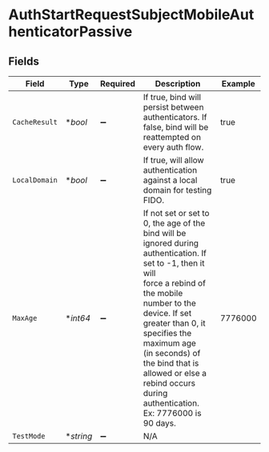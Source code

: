 # AuthStartRequestSubjectMobileAuthenticatorPassive


## Fields

| Field                                                                                                                                                                                                                                                                                                                                | Type                                                                                                                                                                                                                                                                                                                                 | Required                                                                                                                                                                                                                                                                                                                             | Description                                                                                                                                                                                                                                                                                                                          | Example                                                                                                                                                                                                                                                                                                                              |
| ------------------------------------------------------------------------------------------------------------------------------------------------------------------------------------------------------------------------------------------------------------------------------------------------------------------------------------ | ------------------------------------------------------------------------------------------------------------------------------------------------------------------------------------------------------------------------------------------------------------------------------------------------------------------------------------ | ------------------------------------------------------------------------------------------------------------------------------------------------------------------------------------------------------------------------------------------------------------------------------------------------------------------------------------ | ------------------------------------------------------------------------------------------------------------------------------------------------------------------------------------------------------------------------------------------------------------------------------------------------------------------------------------ | ------------------------------------------------------------------------------------------------------------------------------------------------------------------------------------------------------------------------------------------------------------------------------------------------------------------------------------ |
| `CacheResult`                                                                                                                                                                                                                                                                                                                        | **bool*                                                                                                                                                                                                                                                                                                                              | :heavy_minus_sign:                                                                                                                                                                                                                                                                                                                   | If true, bind will persist between authenticators. If false, bind will be reattempted on every auth flow.                                                                                                                                                                                                                            | true                                                                                                                                                                                                                                                                                                                                 |
| `LocalDomain`                                                                                                                                                                                                                                                                                                                        | **bool*                                                                                                                                                                                                                                                                                                                              | :heavy_minus_sign:                                                                                                                                                                                                                                                                                                                   | If true, will allow authentication against a local domain for testing FIDO.                                                                                                                                                                                                                                                          | true                                                                                                                                                                                                                                                                                                                                 |
| `MaxAge`                                                                                                                                                                                                                                                                                                                             | **int64*                                                                                                                                                                                                                                                                                                                             | :heavy_minus_sign:                                                                                                                                                                                                                                                                                                                   | If not set or set to 0, the age of the bind will be ignored during authentication. If set to -1, then it will<br/>force a rebind of the mobile number to the device. If set greater than 0, it specifies the maximum age<br/>(in seconds) of the bind that is allowed or else a rebind occurs during authentication. Ex: 7776000 is 90 days. | 7776000                                                                                                                                                                                                                                                                                                                              |
| `TestMode`                                                                                                                                                                                                                                                                                                                           | **string*                                                                                                                                                                                                                                                                                                                            | :heavy_minus_sign:                                                                                                                                                                                                                                                                                                                   | N/A                                                                                                                                                                                                                                                                                                                                  |                                                                                                                                                                                                                                                                                                                                      |